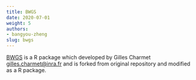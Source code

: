 ```yaml
---
title: BWGS
date: 2020-07-01
weight: 5
authors:
- bangyou-zheng
slug: bwgs
---
```


[BWGS](https://github.com/byzheng/BWGS) is a R package which developed by Gilles Charmet <gilles.charmet@inra.fr> and  is forked from original repository and modified as a R package.

